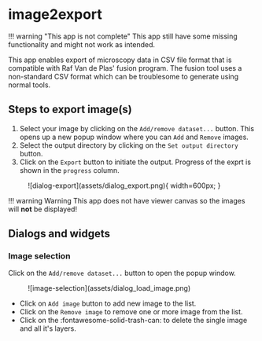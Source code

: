 # image2export

!!! warning "This app is not complete"
        This app still have some missing functionality and might not work as intended.

This app enables export of microscopy data in CSV file format that is compatible with Raf Van de Plas' fusion program. The fusion tool uses a non-standard CSV format which can be troublesome to generate using normal tools.

## Steps to export image(s)

1. Select your image by clicking on the `Add/remove dataset...` button. This opens up a new popup window where you can `Add` and `Remove` images.
2. Select the output directory by clicking on the `Set output directory` button.
3. Click on the `Export` button to initiate the output. Progress of the exprt is shown in the `progress` column.


<figure markdown>
  ![dialog-export](assets/dialog_export.png){ width=600px; }
</figure>

!!! warning Warning
        This app does not have viewer canvas so the images will **not** be displayed!


## Dialogs and widgets

### Image selection

Click on the `Add/remove dataset...` button to open the popup window.

<figure markdown>
  ![image-selection](assets/dialog_load_image.png)
</figure>

- Click on `Add image` button to add new image to the list.
- Click on the `Remove image` to remove one or more image from the list.
- Click on the :fontawesome-solid-trash-can: to delete the single image and all it's layers.